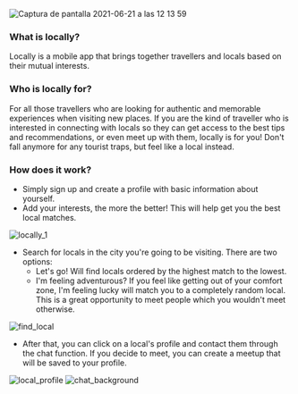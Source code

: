 ![Captura de pantalla 2021-06-21 a las 12 13 59](https://user-images.githubusercontent.com/68306689/122746337-33b8c900-d28a-11eb-8c0e-b3528866fc2b.png)

### What is locally?
Locally is a mobile app that brings together travellers and locals based on their mutual interests. 

### Who is locally for? 
For all those travellers who are looking for authentic and memorable experiences when visiting new places. If you are the kind of traveller who is interested in connecting with locals so they can get access to the best tips and recommendations, or even meet up with them, locally is for you! Don't fall anymore for any tourist traps, but feel like a local instead. 

### How does it work?
* Simply sign up and create a profile with basic information about yourself.
* Add your interests, the more the better! This will help get you the best local matches. 

![locally_1](https://user-images.githubusercontent.com/68306689/122742470-43361300-d286-11eb-94e1-5485ae3040cd.png)


* Search for locals in the city you're going to be visiting. 
 There are two options: 
  * Let's go! Will find locals ordered by the highest match to the lowest. 
  * I'm feeling adventurous? If you feel like getting out of your comfort zone, I'm feeling lucky will match you to a completely random local. This is a great opportunity to meet people which you wouldn't meet otherwise. 
 
![find_local](https://user-images.githubusercontent.com/68306689/122744745-9610ca00-d288-11eb-9813-eab17bd49263.png)


* After that, you can click on a local's profile and contact them through the chat function. If you decide to meet, you can create a meetup that will be saved to your profile. 

![local_profile](https://user-images.githubusercontent.com/68306689/122747545-79c25c80-d28b-11eb-81c8-876b93baebc0.png) ![chat_background](https://user-images.githubusercontent.com/68306689/122747644-9bbbdf00-d28b-11eb-8ff3-b727bf1ead03.png)


